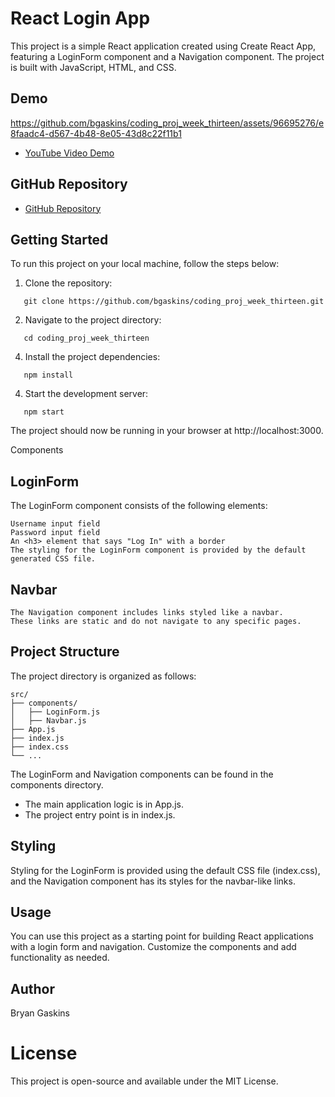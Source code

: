 # React Login App

This project is a simple React application created using Create React App, featuring a LoginForm component and a Navigation component. The project is built with JavaScript, HTML, and CSS.

## Demo



https://github.com/bgaskins/coding_proj_week_thirteen/assets/96695276/e8faadc4-d567-4b48-8e05-43d8c22f11b1



- [YouTube Video Demo](https://youtu.be/Z_A22r9kjOI)


## GitHub Repository

- [GitHub Repository](https://github.com/bgaskins/coding_proj_week_thirteen)

## Getting Started

To run this project on your local machine, follow the steps below:

1. Clone the repository:
```
   git clone https://github.com/bgaskins/coding_proj_week_thirteen.git
```
2. Navigate to the project directory:
```
   cd coding_proj_week_thirteen
```
4. Install the project dependencies:
```
   npm install
```
4. Start the development server:
```
   npm start
```
  The project should now be running in your browser at http://localhost:3000.

Components

## LoginForm
The LoginForm component consists of the following elements:
```
Username input field
Password input field
An <h3> element that says "Log In" with a border
The styling for the LoginForm component is provided by the default generated CSS file.
```

## Navbar
```
The Navigation component includes links styled like a navbar. 
These links are static and do not navigate to any specific pages.
```

## Project Structure
The project directory is organized as follows:

```
src/
├── components/
│   ├── LoginForm.js
│   ├── Navbar.js
├── App.js
├── index.js
├── index.css
└── ...
```

The LoginForm and Navigation components can be found in the components directory.
- The main application logic is in App.js.
- The project entry point is in index.js.

## Styling

Styling for the LoginForm is provided using the default CSS file (index.css), and the Navigation component has its styles for the navbar-like links.

## Usage
You can use this project as a starting point for building React applications with a login form and navigation. Customize the components and add functionality as needed.

## Author
Bryan Gaskins

# License
This project is open-source and available under the MIT License.
